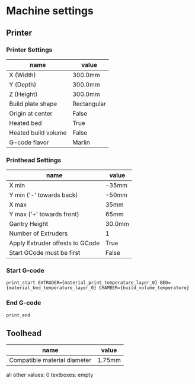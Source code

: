 # Machine settings
## Printer
### Printer Settings
|name       |   value   |
|-----------|-----------|
| X (Width) |   300.0mm |
| Y (Depth) |   300.0mm |
| Z (Height) |   300.0mm |
| Build plate shape|Rectangular|
|Origin at center|False|
|Heated bed|True|
|Heated build volume|False|
|G-code flavor|Marlin|

### Printhead Settings
|name       |   value   |
|-----------|-----------|
|X min|-35mm|
|Y min ('-' towards back)|-50mm|
|X max|35mm|
Y max ('+' towards front)|65mm|
|Gantry Height|30.0mm|
|Number of Extruders|1|
|Apply Extruder offests to GCode|True|
|Start GCode must be first|False|

### Start G-code
`print_start EXTRUDER={material_print_temperature_layer_0} BED={material_bed_temperature_layer_0} CHAMBER={build_volume_temperature}`

### End G-code
`print_end`

## Toolhead
|name       |   value   |
|-----------|-----------|
|Compatible material diameter|1.75mm|
all other values: 0
textboxes: empty
